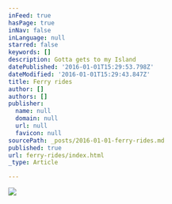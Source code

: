 ```yaml
---
inFeed: true
hasPage: true
inNav: false
inLanguage: null
starred: false
keywords: []
description: Gotta gets to my Island
datePublished: '2016-01-01T15:29:53.798Z'
dateModified: '2016-01-01T15:29:43.847Z'
title: Ferry rides
author: []
authors: []
publisher:
  name: null
  domain: null
  url: null
  favicon: null
sourcePath: _posts/2016-01-01-ferry-rides.md
published: true
url: ferry-rides/index.html
_type: Article

---
```

![](https://the-grid-user-content.s3-us-west-2.amazonaws.com/83c82367-e49a-4f70-ae13-65aa3fe6c523.jpg)